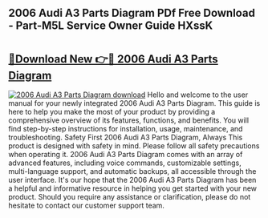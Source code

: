 ## 2006 Audi A3 Parts Diagram PDf Free Download - Part-M5L Service Owner Guide HXssK

# <h2><a href="http://dfs8edj.blite.top/?on=2006+Audi+A3+Parts+Diagram">🔗Download New 👉🔴 2006 Audi A3 Parts Diagram</a></h2>

[![2006 Audi A3 Parts Diagram download](https://i.imgur.com/lujVjoI.png)](http://dfs8edj.blite.top/?on=2006+Audi+A3+Parts+Diagram)
Hello and welcome to the user manual for your newly integrated 2006 Audi A3 Parts Diagram. This guide is here to help you make the most of your product by providing a comprehensive overview of its features, functions, and benefits. You will find step-by-step instructions for installation, usage, maintenance, and troubleshooting. Safety First 2006 Audi A3 Parts Diagram, Always This product is designed with safety in mind. Please follow all safety precautions when operating it. 2006 Audi A3 Parts Diagram comes with an array of advanced features, including voice commands, customizable settings, multi-language support, and automatic backups, all accessible through the user interface. It's our hope that the 2006 Audi A3 Parts Diagram has been a helpful and informative resource in helping you get started with your new product. Should you require any assistance or clarification, please do not hesitate to contact our customer support team.
